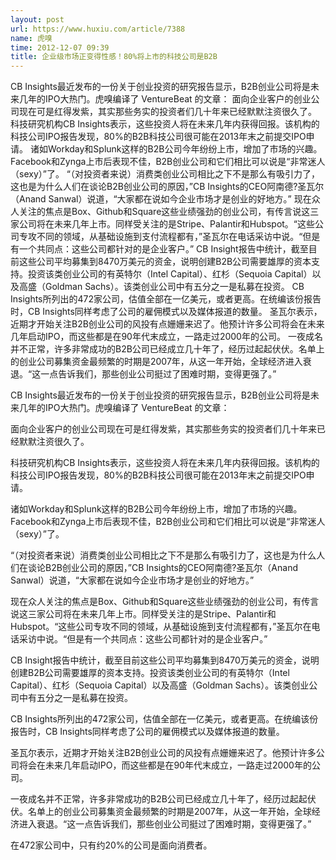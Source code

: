 ```yaml
---
layout: post
url: https://www.huxiu.com/article/7388
name: 虎嗅
time: 2012-12-07 09:39
title: 企业级市场正变得性感！80%将上市的科技公司是B2B
---
```

CB Insights最近发布的一份关于创业投资的研究报告显示，B2B创业公司将是未来几年的IPO大热门。虎嗅编译了 VentureBeat 的文章： 面向企业客户的创业公司现在可是红得发紫，其实那些务实的投资者们几十年来已经默默注资很久了。 科技研究机构CB Insights表示，这些投资人将在未来几年内获得回报。该机构的科技公司IPO报告发现，80%的B2B科技公司很可能在2013年末之前提交IPO申请。 诸如Workday和Splunk这样的B2B公司今年纷纷上市，增加了市场的兴趣。Facebook和Zynga上市后表现不佳，B2B创业公司和它们相比可以说是“非常迷人（sexy）”了。 “（对投资者来说）消费类创业公司相比之下不是那么有吸引力了，这也是为什么人们在谈论B2B创业公司的原因，”CB Insights的CEO阿南德?圣瓦尔（Anand Sanwal）说道，“大家都在说如今企业市场才是创业的好地方。” 现在众人关注的焦点是Box、Github和Square这些业绩强劲的创业公司，有传言说这三家公司将在未来几年上市。同样受关注的是Stripe、Palantir和Hubspot。“这些公司专攻不同的领域，从基础设施到支付流程都有，”圣瓦尔在电话采访中说。“但是有一个共同点：这些公司都针对的是企业客户。” CB Insight报告中统计，截至目前这些公司平均募集到8470万美元的资金，说明创建B2B公司需要雄厚的资本支持。投资该类创业公司的有英特尔（Intel Capital）、红杉（Sequoia Capital）以及高盛（Goldman Sachs）。该类创业公司中有五分之一是私募在投资。 CB Insights所列出的472家公司，估值全部在一亿美元，或者更高。在统编该份报告时，CB Insights同样考虑了公司的雇佣模式以及媒体报道的数量。 圣瓦尔表示，近期才开始关注B2B创业公司的风投有点姗姗来迟了。他预计许多公司将会在未来几年启动IPO，而这些都是在90年代末成立，一路走过2000年的公司。 一夜成名并不正常，许多非常成功的B2B公司已经成立几十年了，经历过起起伏伏。名单上的创业公司募集资金最频繁的时期是2007年，从这一年开始，全球经济进入衰退。“这一点告诉我们，那些创业公司挺过了困难时期，变得更强了。”

CB Insights最近发布的一份关于创业投资的研究报告显示，B2B创业公司将是未来几年的IPO大热门。虎嗅编译了 VentureBeat 的文章：

面向企业客户的创业公司现在可是红得发紫，其实那些务实的投资者们几十年来已经默默注资很久了。

科技研究机构CB Insights表示，这些投资人将在未来几年内获得回报。该机构的科技公司IPO报告发现，80%的B2B科技公司很可能在2013年末之前提交IPO申请。

诸如Workday和Splunk这样的B2B公司今年纷纷上市，增加了市场的兴趣。Facebook和Zynga上市后表现不佳，B2B创业公司和它们相比可以说是“非常迷人（sexy）”了。

“（对投资者来说）消费类创业公司相比之下不是那么有吸引力了，这也是为什么人们在谈论B2B创业公司的原因，”CB Insights的CEO阿南德?圣瓦尔（Anand Sanwal）说道，“大家都在说如今企业市场才是创业的好地方。”

现在众人关注的焦点是Box、Github和Square这些业绩强劲的创业公司，有传言说这三家公司将在未来几年上市。同样受关注的是Stripe、Palantir和Hubspot。“这些公司专攻不同的领域，从基础设施到支付流程都有，”圣瓦尔在电话采访中说。“但是有一个共同点：这些公司都针对的是企业客户。”

CB Insight报告中统计，截至目前这些公司平均募集到8470万美元的资金，说明创建B2B公司需要雄厚的资本支持。投资该类创业公司的有英特尔（Intel Capital）、红杉（Sequoia Capital）以及高盛（Goldman Sachs）。该类创业公司中有五分之一是私募在投资。

CB Insights所列出的472家公司，估值全部在一亿美元，或者更高。在统编该份报告时，CB Insights同样考虑了公司的雇佣模式以及媒体报道的数量。

圣瓦尔表示，近期才开始关注B2B创业公司的风投有点姗姗来迟了。他预计许多公司将会在未来几年启动IPO，而这些都是在90年代末成立，一路走过2000年的公司。

一夜成名并不正常，许多非常成功的B2B公司已经成立几十年了，经历过起起伏伏。名单上的创业公司募集资金最频繁的时期是2007年，从这一年开始，全球经济进入衰退。“这一点告诉我们，那些创业公司挺过了困难时期，变得更强了。”

在472家公司中，只有约20%的公司是面向消费者。

